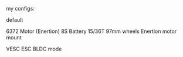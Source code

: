 my configs:

default

6372 Motor (Enertion)
8S Battery
15/36T
97mm wheels
Enertion motor mount

VESC ESC
BLDC mode
